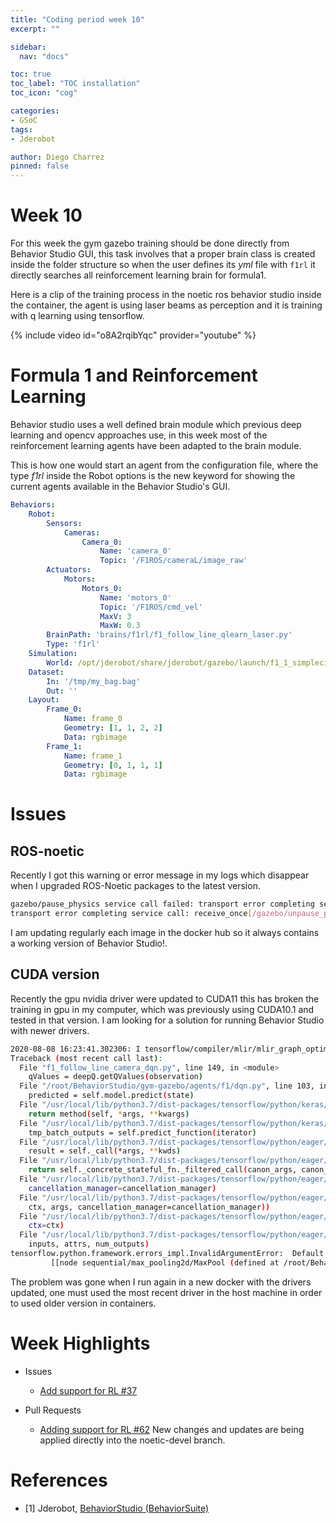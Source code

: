 ```yaml
---
title: "Coding period week 10"
excerpt: ""

sidebar:
  nav: "docs"

toc: true
toc_label: "TOC installation"
toc_icon: "cog"

categories:
- GSoC
tags:
- Jderobot

author: Diego Charrez
pinned: false
---
```


# Week 10

For this week the gym gazebo training should be done directly from Behavior Studio GUI, this task involves that a proper brain class is created inside the folder structure so when the user defines its *yml* file with `f1rl` it directly searches all reinforcement learning brain for formula1.

Here is a clip of the training process in the noetic ros behavior studio inside the container, the agent is using laser beams as perception and it is training with q learning using tensorflow.

{% include video id="o8A2rqibYqc" provider="youtube" %}

# Formula 1 and Reinforcement Learning

Behavior studio uses a well defined brain module which previous deep learning and opencv approaches use, in this week most of the reinforcement learning agents have been adapted to the brain module.

This is how one would start an agent from the configuration file, where the type *f1rl* inside the Robot options is the new keyword for showing the current agents available in the Behavior Studio's GUI. 

```yml
Behaviors:
    Robot:
        Sensors:
            Cameras:
                Camera_0:
                    Name: 'camera_0'
                    Topic: '/F1ROS/cameraL/image_raw'
        Actuators:
            Motors:
                Motors_0:
                    Name: 'motors_0'
                    Topic: '/F1ROS/cmd_vel'
                    MaxV: 3
                    MaxW: 0.3
        BrainPath: 'brains/f1rl/f1_follow_line_qlearn_laser.py'
        Type: 'f1rl'
    Simulation:
        World: /opt/jderobot/share/jderobot/gazebo/launch/f1_1_simplecircuit.launch
    Dataset:
        In: '/tmp/my_bag.bag'
        Out: ''
    Layout:
        Frame_0:
            Name: frame_0
            Geometry: [1, 1, 2, 2]
            Data: rgbimage
        Frame_1:
            Name: frame_1
            Geometry: [0, 1, 1, 1]
            Data: rgbimage
```

# Issues

## ROS-noetic

Recently I got this warning or error message in my logs which disappear when I upgraded ROS-Noetic packages to the latest version.

```bash
gazebo/pause_physics service call failed: transport error completing service call: receive_once[/gazebo/pause_physics]: DeserializationError cannot deserialize: unknown error handler name 'rosmsg'
transport error completing service call: receive_once[/gazebo/unpause_physics]: DeserializationError cannot deserialize: unknown error handler name 'rosmsg'
```

I am updating regularly each image in the docker hub so it always contains a working version of Behavior Studio!.

## CUDA version

Recently the gpu nvidia driver were updated to CUDA11 this has broken the training in gpu in my computer, which was previously using CUDA10.1 and tested in that version. I am looking for a solution for running Behavior Studio with newer drivers.

```bash
2020-08-08 16:23:41.302306: I tensorflow/compiler/mlir/mlir_graph_optimization_pass.cc:118] None of the MLIR optimization passes are enabled (registered 1)
Traceback (most recent call last):
  File "f1_follow_line_camera_dqn.py", line 149, in <module>
    qValues = deepQ.getQValues(observation)
  File "/root/BehaviorStudio/gym-gazebo/agents/f1/dqn.py", line 103, in getQValues
    predicted = self.model.predict(state)
  File "/usr/local/lib/python3.7/dist-packages/tensorflow/python/keras/engine/training.py", line 130, in _method_wrapper
    return method(self, *args, **kwargs)
  File "/usr/local/lib/python3.7/dist-packages/tensorflow/python/keras/engine/training.py", line 1610, in predict
    tmp_batch_outputs = self.predict_function(iterator)
  File "/usr/local/lib/python3.7/dist-packages/tensorflow/python/eager/def_function.py", line 796, in __call__
    result = self._call(*args, **kwds)
  File "/usr/local/lib/python3.7/dist-packages/tensorflow/python/eager/def_function.py", line 862, in _call
    return self._concrete_stateful_fn._filtered_call(canon_args, canon_kwds)  # pylint: disable=protected-access
  File "/usr/local/lib/python3.7/dist-packages/tensorflow/python/eager/function.py", line 1858, in _filtered_call
    cancellation_manager=cancellation_manager)
  File "/usr/local/lib/python3.7/dist-packages/tensorflow/python/eager/function.py", line 1934, in _call_flat
    ctx, args, cancellation_manager=cancellation_manager))
  File "/usr/local/lib/python3.7/dist-packages/tensorflow/python/eager/function.py", line 557, in call
    ctx=ctx)
  File "/usr/local/lib/python3.7/dist-packages/tensorflow/python/eager/execute.py", line 60, in quick_execute
    inputs, attrs, num_outputs)
tensorflow.python.framework.errors_impl.InvalidArgumentError:  Default MaxPoolingOp only supports NHWC on device type CPU
         [[node sequential/max_pooling2d/MaxPool (defined at /root/BehaviorStudio/gym-gazebo/agents/f1/dqn.py:103) ]] [Op:__inference_predict_function_241]
```        

The problem was gone when I run again in a new docker with the drivers updated, one must used the most recent driver in the host machine in order to used older version in containers.


# Week Highlights

- Issues

    - [Add support for RL #37](https://github.com/JdeRobot/BehaviorStudio/issues/37)

- Pull Requests

    - [Adding support for RL #62](https://github.com/JdeRobot/BehaviorStudio/pull/62)
    New changes and updates are being applied directly into the noetic-devel branch.

# References

* [1] Jderobot, [BehaviorStudio (BehaviorSuite)](https://github.com/JdeRobot/BehaviorStudio/tree/reboot)